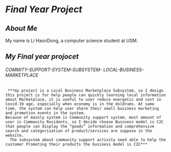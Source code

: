 # **_Final Year Project_**


## ***About Me*** 
My name is Li HaonDong, a computer science student at USM. 

## ***My Final year projocet***

###### COMMITY-SUPPORT-SYSTEM-SUBSYSTEM- LOCAL-BUSINESS-MARKETPLACE
     ***my project is a Local Business Marketplace Subsystem, so I design this project is for help people can quickly learning local information about Marketplace, it is useful to user reduce energetic and cost in Covid-19 age, especially when economy is in the doldrums. At same time, the system can help user share their small business marketing and promotion events in the system.
    Because of mainly system is Community support system, most amount of user is Community Residents, so I decide choose Business model is C2C that people can display the “goods” information and comprehensive search and categorization of product/services are suppose in the website. 
      The subsystem about community support activity need able to help the customer Promoting their products the business model is C2C*** 
